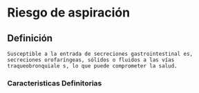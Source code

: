 # Riesgo de aspiración
## Definición
	Susceptible a la entrada de secreciones gastrointestinal es, secreciones orofaríngeas, sólidos o fluidos a las vías traqueobronquiale s, lo que puede comprometer la salud.

### Caracteristicas Definitorias


